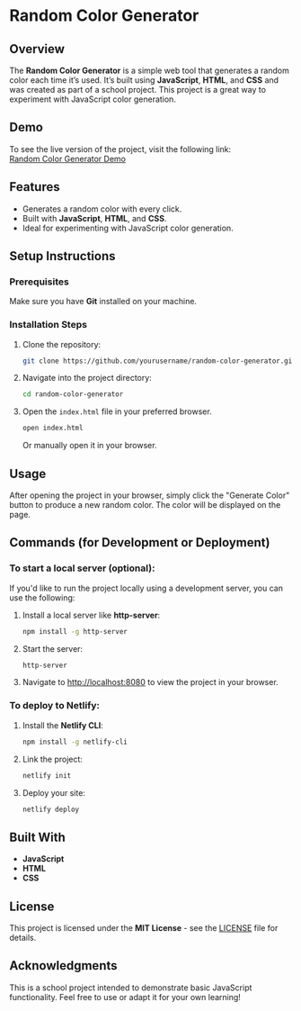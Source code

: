 # Random Color Generator

## Overview

The **Random Color Generator** is a simple web tool that generates a random color each time it’s used. It’s built using **JavaScript**, **HTML**, and **CSS** and was created as part of a school project. This project is a great way to experiment with JavaScript color generation.

## Demo

To see the live version of the project, visit the following link:  
[Random Color Generator Demo](https://randomcolorgeneratorusingjs.netlify.app/)

## Features

- Generates a random color with every click.
- Built with **JavaScript**, **HTML**, and **CSS**.
- Ideal for experimenting with JavaScript color generation.

## Setup Instructions

### Prerequisites

Make sure you have **Git** installed on your machine.

### Installation Steps

1. Clone the repository:

    ```bash
    git clone https://github.com/yourusername/random-color-generator.git
    ```

2. Navigate into the project directory:

    ```bash
    cd random-color-generator
    ```

3. Open the `index.html` file in your preferred browser.

    ```bash
    open index.html
    ```

    Or manually open it in your browser.

## Usage

After opening the project in your browser, simply click the "Generate Color" button to produce a new random color. The color will be displayed on the page.

## Commands (for Development or Deployment)

### To start a local server (optional):

If you'd like to run the project locally using a development server, you can use the following:

1. Install a local server like **http-server**:

    ```bash
    npm install -g http-server
    ```

2. Start the server:

    ```bash
    http-server
    ```

3. Navigate to [http://localhost:8080](http://localhost:8080) to view the project in your browser.

### To deploy to Netlify:

1. Install the **Netlify CLI**:

    ```bash
    npm install -g netlify-cli
    ```

2. Link the project:

    ```bash
    netlify init
    ```

3. Deploy your site:

    ```bash
    netlify deploy
    ```

## Built With

- **JavaScript**
- **HTML**
- **CSS**

## License

This project is licensed under the **MIT License** - see the [LICENSE](LICENSE) file for details.

## Acknowledgments

This is a school project intended to demonstrate basic JavaScript functionality. Feel free to use or adapt it for your own learning!
